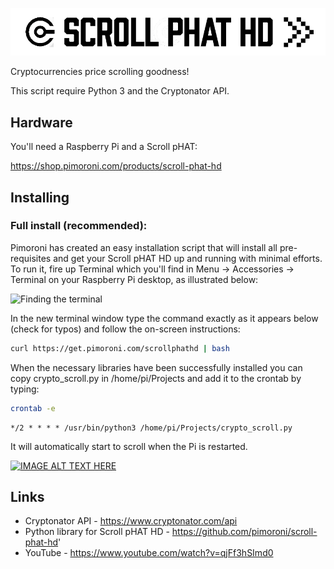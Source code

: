 ![Crypto Scroll pHAT HD](crypto-scroll-phat-hd-logo.png)

Cryptocurrencies price scrolling goodness!

This script require Python 3 and the Cryptonator API.

## Hardware
You'll need a Raspberry Pi and a Scroll pHAT:

https://shop.pimoroni.com/products/scroll-phat-hd


## Installing

### Full install (recommended):

Pimoroni has created an easy installation script that will install all pre-requisites and get your Scroll pHAT HD
up and running with minimal efforts. To run it, fire up Terminal which you'll find in Menu -> Accessories -> Terminal
on your Raspberry Pi desktop, as illustrated below:

![Finding the terminal](http://get.pimoroni.com/resources/github-repo-terminal.png)

In the new terminal window type the command exactly as it appears below (check for typos) and follow the on-screen instructions:

```bash
curl https://get.pimoroni.com/scrollphathd | bash
```

When the necessary libraries have been successfully installed you can copy crypto_scroll.py in /home/pi/Projects and add it to the crontab by typing:

```bash
crontab -e
```

```
*/2 * * * * /usr/bin/python3 /home/pi/Projects/crypto_scroll.py
```

It will automatically start to scroll when the Pi is restarted.

[![IMAGE ALT TEXT HERE](https://img.youtube.com/vi/qjFf3hSImd0/0.jpg)](https://www.youtube.com/watch?v=qjFf3hSImd0)

## Links

* Cryptonator API - https://www.cryptonator.com/api
* Python library for Scroll pHAT HD - https://github.com/pimoroni/scroll-phat-hd'
* YouTube - https://www.youtube.com/watch?v=qjFf3hSImd0
